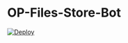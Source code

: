 # OP-Files-Store-Bot


[![Deploy](https://www.herokucdn.com/deploy/button.svg)](https://heroku.com/deploy?template=https://github.com/Tanjirok19/OP-Files-Store-Bot)
